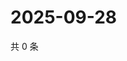 # 2025-09-28

共 0 条

<!-- BEGIN ZHIHUQUESTIONS -->
<!-- 最后更新时间 Sun Sep 28 2025 06:09:04 GMT+0800 (China Standard Time) -->

<!-- END ZHIHUQUESTIONS -->
